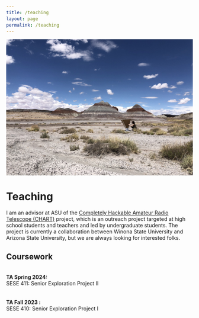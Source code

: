 ```yaml
---
title: /teaching
layout: page
permalink: /teaching
---
```


<p align="center">
<img src="graphics/chart.jpeg" alt="chart"  width=551 height=368 align="center">
</p>
  
<p align="center">
  
# Teaching

I am an advisor at ASU of the [Completely Hackable Amateur Radio Telescope (CHART)](astrochart.github.io) project, which is an outreach project targeted at high school students and teachers and led by undergraduate students. The project is currently a collaboration between Winona State University and Arizona State University, but we are always looking for interested folks. 

## Coursework 
<br>
<b>TA Spring 2024:</b>
<br>
SESE 411: Senior Exploration Project II
<br>
<br/><br/>
<b>TA Fall 2023 :</b>
<br>
SESE 410: Senior Exploration Project I



